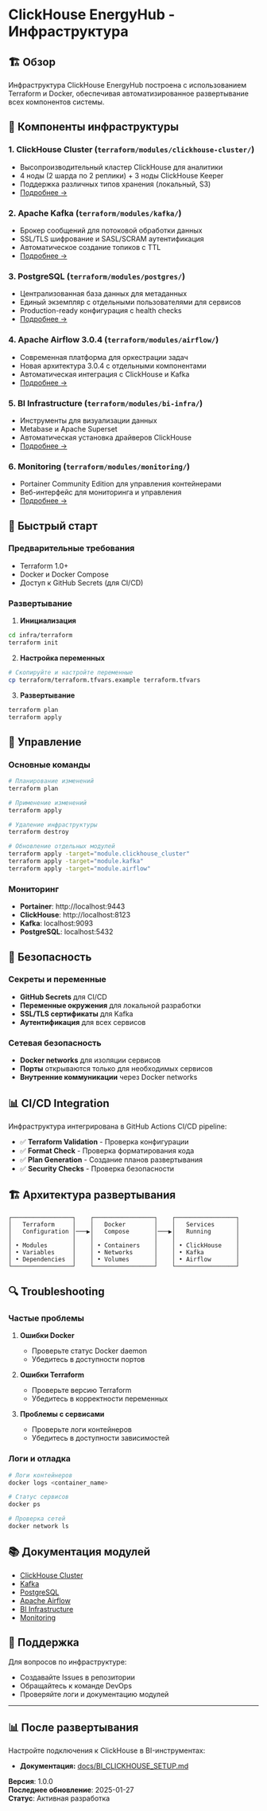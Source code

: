 # ClickHouse EnergyHub - Инфраструктура

## 🏗️ Обзор

Инфраструктура ClickHouse EnergyHub построена с использованием Terraform и Docker, обеспечивая автоматизированное развертывание всех компонентов системы.

## 🎯 Компоненты инфраструктуры

### 1. **ClickHouse Cluster** (`terraform/modules/clickhouse-cluster/`)
- Высопроизводительный кластер ClickHouse для аналитики
- 4 ноды (2 шарда по 2 реплики) + 3 ноды ClickHouse Keeper
- Поддержка различных типов хранения (локальный, S3)
- [Подробнее →](terraform/modules/clickhouse-cluster/README.md)

### 2. **Apache Kafka** (`terraform/modules/kafka/`)
- Брокер сообщений для потоковой обработки данных
- SSL/TLS шифрование и SASL/SCRAM аутентификация
- Автоматическое создание топиков с TTL
- [Подробнее →](terraform/modules/kafka/README.md)

### 3. **PostgreSQL** (`terraform/modules/postgres/`)
- Централизованная база данных для метаданных
- Единый экземпляр с отдельными пользователями для сервисов
- Production-ready конфигурация с health checks
- [Подробнее →](terraform/modules/postgres/README.md)

### 4. **Apache Airflow 3.0.4** (`terraform/modules/airflow/`)
- Современная платформа для оркестрации задач
- Новая архитектура 3.0.4 с отдельными компонентами
- Автоматическая интеграция с ClickHouse и Kafka
- [Подробнее →](terraform/modules/airflow/README.md)

### 5. **BI Infrastructure** (`terraform/modules/bi-infra/`)
- Инструменты для визуализации данных
- Metabase и Apache Superset
- Автоматическая установка драйверов ClickHouse
- [Подробнее →](terraform/modules/bi-infra/README.md)

### 6. **Monitoring** (`terraform/modules/monitoring/`)
- Portainer Community Edition для управления контейнерами
- Веб-интерфейс для мониторинга и управления
- [Подробнее →](terraform/modules/monitoring/README.md)

## 🚀 Быстрый старт

### Предварительные требования

- Terraform 1.0+
- Docker и Docker Compose
- Доступ к GitHub Secrets (для CI/CD)

### Развертывание

1. **Инициализация**
```bash
cd infra/terraform
terraform init
```

2. **Настройка переменных**
```bash
# Скопируйте и настройте переменные
cp terraform/terraform.tfvars.example terraform.tfvars
```

3. **Развертывание**
```bash
terraform plan
terraform apply
```

## 🔧 Управление

### Основные команды

```bash
# Планирование изменений
terraform plan

# Применение изменений
terraform apply

# Удаление инфраструктуры
terraform destroy

# Обновление отдельных модулей
terraform apply -target="module.clickhouse_cluster"
terraform apply -target="module.kafka"
terraform apply -target="module.airflow"
```

### Мониторинг

- **Portainer**: http://localhost:9443
- **ClickHouse**: http://localhost:8123
- **Kafka**: localhost:9093
- **PostgreSQL**: localhost:5432

## 🔐 Безопасность

### Секреты и переменные

- **GitHub Secrets** для CI/CD
- **Переменные окружения** для локальной разработки
- **SSL/TLS сертификаты** для Kafka
- **Аутентификация** для всех сервисов

### Сетевая безопасность

- **Docker networks** для изоляции сервисов
- **Порты** открываются только для необходимых сервисов
- **Внутренние коммуникации** через Docker networks

## 📊 CI/CD Integration

Инфраструктура интегрирована в GitHub Actions CI/CD pipeline:

- ✅ **Terraform Validation** - Проверка конфигурации
- ✅ **Format Check** - Проверка форматирования кода
- ✅ **Plan Generation** - Создание планов развертывания
- ✅ **Security Checks** - Проверка безопасности

## 🏗️ Архитектура развертывания

```
┌─────────────────┐    ┌─────────────────┐    ┌─────────────────┐
│   Terraform     │    │   Docker        │    │   Services      │
│   Configuration │───▶│   Compose       │───▶│   Running       │
│                 │    │                 │    │                 │
│ • Modules       │    │ • Containers    │    │ • ClickHouse    │
│ • Variables     │    │ • Networks      │    │ • Kafka         │
│ • Dependencies  │    │ • Volumes       │    │ • Airflow       │
└─────────────────┘    └─────────────────┘    └─────────────────┘
```

## 🔍 Troubleshooting

### Частые проблемы

1. **Ошибки Docker**
   - Проверьте статус Docker daemon
   - Убедитесь в доступности портов

2. **Ошибки Terraform**
   - Проверьте версию Terraform
   - Убедитесь в корректности переменных

3. **Проблемы с сервисами**
   - Проверьте логи контейнеров
   - Убедитесь в доступности зависимостей

### Логи и отладка

```bash
# Логи контейнеров
docker logs <container_name>

# Статус сервисов
docker ps

# Проверка сетей
docker network ls
```

## 📚 Документация модулей

- [ClickHouse Cluster](terraform/modules/clickhouse-cluster/README.md)
- [Kafka](terraform/modules/kafka/README.md)
- [PostgreSQL](terraform/modules/postgres/README.md)
- [Apache Airflow](terraform/modules/airflow/README.md)
- [BI Infrastructure](terraform/modules/bi-infra/README.md)
- [Monitoring](terraform/modules/monitoring/README.md)

## 🤝 Поддержка

Для вопросов по инфраструктуре:
- Создавайте Issues в репозитории
- Обращайтесь к команде DevOps
- Проверяйте логи и документацию модулей

---

## 📊 После развертывания

Настройте подключения к ClickHouse в BI-инструментах:
- **Документация:** [docs/BI_CLICKHOUSE_SETUP.md](../docs/BI_CLICKHOUSE_SETUP.md)

**Версия**: 1.0.0  
**Последнее обновление**: 2025-01-27  
**Статус**: Активная разработка
